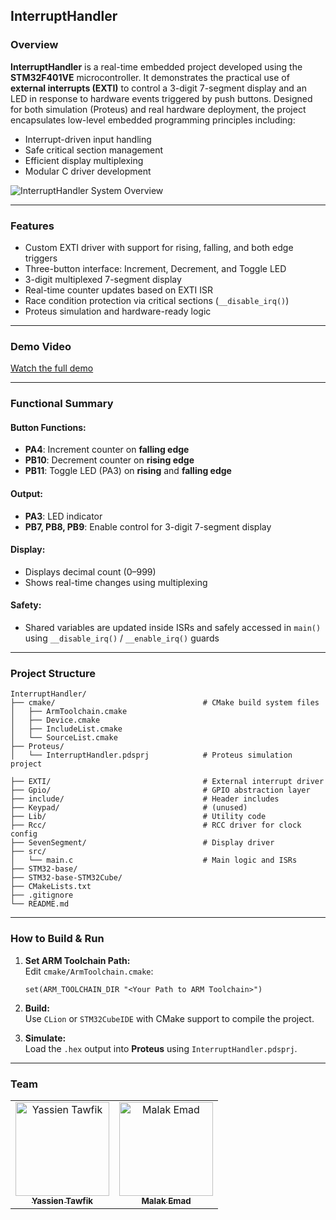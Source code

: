 ## InterruptHandler

### Overview

**InterruptHandler** is a real-time embedded project developed using the **STM32F401VE** microcontroller. It demonstrates the practical use of **external interrupts (EXTI)** to control a 3-digit 7-segment display and an LED in response to hardware events triggered by push buttons. Designed for both simulation (Proteus) and real hardware deployment, the project encapsulates low-level embedded programming principles including:

- Interrupt-driven input handling
- Safe critical section management
- Efficient display multiplexing
- Modular C driver development

![InterruptHandler System Overview](https://github.com/user-attachments/assets/71f2e2ad-f7e6-4b17-839e-11ace7bb7ff3)

---

### Features

- Custom EXTI driver with support for rising, falling, and both edge triggers
- Three-button interface: Increment, Decrement, and Toggle LED
-  3-digit multiplexed 7-segment display
- Real-time counter updates based on EXTI ISR
- Race condition protection via critical sections (`__disable_irq()`)
- Proteus simulation and hardware-ready logic

---

### Demo Video

[Watch the full demo](https://github.com/user-attachments/assets/4482cfc3-b778-4457-8908-76c10578a72c)

---

### Functional Summary

#### Button Functions:
- **PA4**: Increment counter on **falling edge**
- **PB10**: Decrement counter on **rising edge**
- **PB11**: Toggle LED (PA3) on **rising** and **falling edge**

#### Output:
- **PA3**: LED indicator
- **PB7, PB8, PB9**: Enable control for 3-digit 7-segment display

#### Display:
- Displays decimal count (0–999)
- Shows real-time changes using multiplexing

#### Safety:
- Shared variables are updated inside ISRs and safely accessed in `main()` using `__disable_irq()` / `__enable_irq()` guards

---

### Project Structure

```
InterruptHandler/
├── cmake/                                 # CMake build system files
│   ├── ArmToolchain.cmake
│   ├── Device.cmake
│   ├── IncludeList.cmake
│   └── SourceList.cmake
├── Proteus/
│   └── InterruptHandler.pdsprj            # Proteus simulation project

├── EXTI/                                  # External interrupt driver
├── Gpio/                                  # GPIO abstraction layer
├── include/                               # Header includes
├── Keypad/                                # (unused)
├── Lib/                                   # Utility code
├── Rcc/                                   # RCC driver for clock config
├── SevenSegment/                          # Display driver
├── src/
│   └── main.c                             # Main logic and ISRs
├── STM32-base/
├── STM32-base-STM32Cube/
├── CMakeLists.txt
├── .gitignore
└── README.md
```

---

### How to Build & Run

1. **Set ARM Toolchain Path:**  
   Edit `cmake/ArmToolchain.cmake`:
   ```
   set(ARM_TOOLCHAIN_DIR "<Your Path to ARM Toolchain>")
   ```

2. **Build:**  
   Use `CLion` or `STM32CubeIDE` with CMake support to compile the project.

3. **Simulate:**  
   Load the `.hex` output into **Proteus** using `InterruptHandler.pdsprj`.

---

### Team

<div>
  <table align="center">
    <tr>
      <td align="center">
        <a href="https://github.com/YassienTawfikk" target="_blank">
          <img src="https://avatars.githubusercontent.com/u/126521373?v=4" width="150px;" alt="Yassien Tawfik"/><br/>
          <sub><b>Yassien Tawfik</b></sub>
        </a>
      </td>
      <td align="center">
        <a href="https://github.com/malak-emad" target="_blank">
          <img src="https://avatars.githubusercontent.com/u/126415070?v=4" width="150px;" alt="Malak Emad"/><br/>
          <sub><b>Malak Emad</b></sub>
        </a>
      </td>
    </tr>
  </table>
</div>
